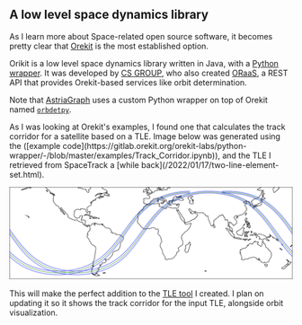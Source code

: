 ## A low level space dynamics library

As I learn more about Space-related open source software, it becomes pretty clear
that [Orekit](https://www.orekit.org/) is the most established option. 

Orikit is a low level space dynamics library written in Java, with a
[Python wrapper](https://gitlab.orekit.org/orekit-labs/python-wrapper).
It was developed by [CS GROUP](https://www.csgroup.eu/en/), who also created
[ORaaS](https://oraas.orekit.space/), a REST API that provides Orekit-based
services like orbit determination.

Note that [AstriaGraph](http://astria.tacc.utexas.edu/AstriaGraph/) uses a custom
Python wrapper on top of Orekit named [`orbdetpy`](https://github.com/ut-astria/orbdetpy).

<a id="corridor" />
As I was looking at Orekit's examples, I found one that calculates the track
corridor for a satellite based on a TLE. Image below was generated using the
([example code](https://gitlab.orekit.org/orekit-labs/python-wrapper/-/blob/master/examples/Track_Corridor.ipynb)),
and the TLE I retrieved from SpaceTrack a [while back](/2022/01/17/two-line-element-set.html).

<p align="center"> 
  <img src="/images/orekit-tle-corridor.png" title="Corridor visualization generated with Orekit" width="" />
</p>

This will make the perfect addition to the [TLE tool](http://api.thiago.pub:8080)
I created. I plan on updating it so it shows the track corridor for the input TLE,
alongside orbit visualization.
